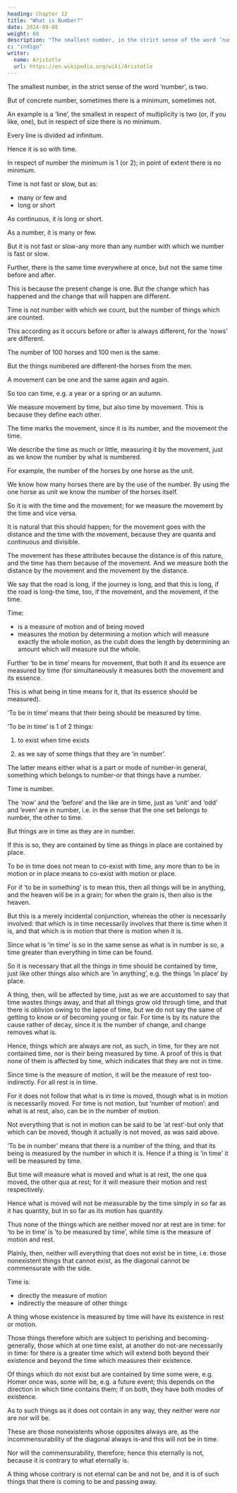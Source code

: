 ```yaml
---
heading: Chapter 12
title: "What is Number?"
date: 2024-09-08
weight: 80
description: "The smallest number, in the strict sense of the word ‘number’, is two."
c: "indigo"
writer:
  name: Aristotle 
  url: https://en.wikipedia.org/wiki/Aristotle
---
```



The smallest number, in the strict sense of the word ‘number’, is two. 

But of concrete number, sometimes there is a minimum, sometimes not.

An example is a ‘line’, the smallest in respect of multiplicity is two (or, if you like, one), but in respect of size there is no minimum.

Every line is divided ad infinitum. 

Hence it is so with time. 

In respect of number the minimum is 1 (or 2); in point of extent there is no minimum.

Time is not fast or slow, but as:
- many or few and
- long or short

As continuous, it is long or short.

As a number, it is many or few.

But it is not fast or slow-any more than any number with which we number is fast or slow.

Further, there is the same time everywhere at once, but not the same time before and after.

This is because the present change is one. But the change which has happened and the change that will happen are different.

Time is not number with which we count, but the number of things which are counted.

This according as it occurs before or after is always different, for the ‘nows’ are different.

The number of 100 horses and 100 men is the same.

But the things numbered are different-the horses from the men.

A movement can be one and the same again and again.

So too can time, e.g. a year or a spring or an autumn.

We measure movement by time, but also time by movement. This is because they define each other. 

The time marks the movement, since it is its number, and the movement the time. 

We describe the time as much or little, measuring it by the movement, just as we know the number by what is numbered.

For example, the number of the horses by one horse as the unit. 

We know how many horses there are by the use of the number. By using the one horse as unit we know the number of the horses
itself. 

So it is with the time and the movement; for we measure the movement by the time and vice versa. 

It is natural that this should happen; for the movement goes with the distance and the time with the movement, because they are quanta and continuous and divisible.

The movement has these attributes because the distance is of this nature, and the time has them because of the movement. And we measure both the distance by the movement and the movement by the distance.

We say that the road is long, if the journey is long, and that this is long, if the road is long-the time, too, if the movement, and the movement, if the time.

Time:
- is a measure of motion and of being moved
- measures the motion by determining a motion which will measure exactly the whole motion, as the cubit does
the length by determining an amount which will measure out the whole.

Further ‘to be in time’ means for movement, that both it and its essence are measured by time (for simultaneously it measures both the movement and its essence.

This is what being in time means for it, that its essence should be measured).

‘To be in time’ means that their being should be measured by time. 

‘To be in time’ is 1 of 2 things:

1. to exist when time exists

2. as we say of some things that they are ‘in number’. 

The latter means either what is a part or mode of number-in general, something which belongs to number-or that things have a number.

Time is number.

The ‘now’ and the ‘before’ and the like are in time, just as ‘unit’ and ‘odd’ and ‘even’ are in number, i.e. in the sense that the one set belongs to number, the other to time. 

But things are in time as they are in number. 

If this is so, they are contained by time as things in place are contained by place.

To be in time does not mean to co-exist with time, any more than to be in motion or in place means to co-exist with motion or place.

For if ‘to be in something’ is to mean this, then all things will be in anything, and the heaven will be in a grain; for when the grain is, then also is the heaven. 

But this is a merely incidental conjunction, whereas the other is necessarily involved: that which is in time necessarily involves that there is time when it is, and that which is in motion that there is motion when it is. 

Since what is ‘in time’ is so in the same sense as what is in number is so, a time greater than everything in time can be found. 

So it is necessary that all the things in time should be contained by time, just like other things also which are ‘in anything’, e.g. the things ‘in place’ by place.

A thing, then, will be affected by time, just as we are accustomed to say that time wastes things away, and that all things grow old through time, and that there is oblivion owing to the lapse of time, but we do not say the same of getting to know or of becoming young or fair. For time is by its nature the cause rather of decay, since it is the number of change, and change removes what is.

Hence, things which are always are not, as such, in time, for they are not contained time, nor is their being measured by time. A proof of this is that none of them is affected by time, which indicates that they are not in time.

Since time is the measure of motion, it will be the measure of rest too-indirectly. For all rest is in time. 

For it does not follow that what is in time is moved, though what is in motion is necessarily moved. For time is not motion, but ‘number of motion’: and what is at rest, also, can be in the number of motion.

Not everything that is not in motion can be said to be ‘at rest’-but only that which can be moved, though it actually is not moved, as was said above.

‘To be in number’ means that there is a number of the thing, and that its being is measured by the number in which it is. Hence if a thing is ‘in time’ it will be measured by time. 

But time will measure what is moved and what is at rest, the one qua moved, the other qua at rest; for it will measure their motion and rest respectively.

Hence what is moved will not be measurable by the time simply in so far as it has
quantity, but in so far as its motion has quantity. 

Thus none of the things which are
neither moved nor at rest are in time: for ‘to be in time’ is ‘to be measured by time’,
while time is the measure of motion and rest.

Plainly, then, neither will everything that does not exist be in time, i.e. those nonexistent things that cannot exist, as the diagonal cannot be commensurate with the side.

Time is:
- directly the measure of motion
- indirectly the measure of other things

A thing whose existence is measured by time will have its existence in rest or motion.

Those things therefore which are subject to perishing and becoming-generally, those which at one time exist, at another do not-are necessarily in time: for there is a greater time which will extend both beyond their existence and beyond the time which measures their existence. 

Of things which do not exist but are contained by time some were, e.g. Homer once was, some will be, e.g. a future event; this depends on the direction in which time contains them; if on both, they have both modes of existence. 

As to such things as it does not contain in any way, they neither were nor are nor will be.

These are those nonexistents whose opposites always are, as the incommensurability of the diagonal always is-and this will not be in time. 

Nor will the commensurability, therefore; hence this eternally is not, because it is contrary to what eternally is. 

A thing whose contrary is not eternal can be and not be, and it is of such things that there is coming to be and passing away.

